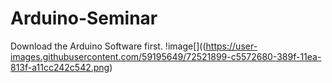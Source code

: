 # Arduino-Seminar
Download the Arduino Software first.
!image[]((https://user-images.githubusercontent.com/59195649/72521899-c5572680-389f-11ea-813f-a11cc242c542.png)
